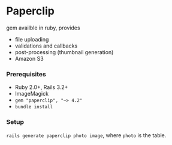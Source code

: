 # Paperclip
gem availble in ruby, provides
- file uploading
- validations and callbacks
- post-processing (thumbnail generation)
- Amazon S3

### Prerequisites
- Ruby 2.0+, Rails 3.2+
- ImageMagick
- `gem "paperclip", "~> 4.2"`
- `bundle install`

### Setup
`rails generate paperclip photo image`, where `photo` is the table.

